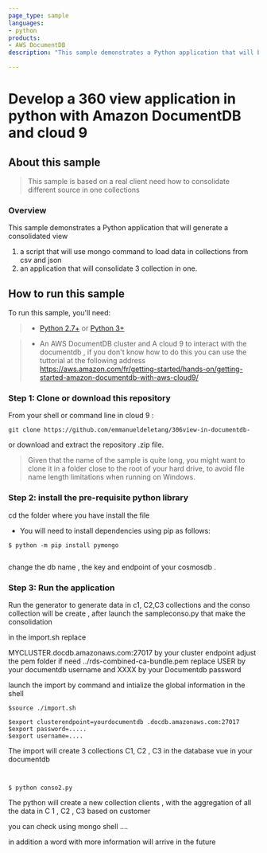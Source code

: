 ```yaml
---
page_type: sample
languages:
- python
products:
- AWS DocumentDB 
description: "This sample demonstrates a Python application that will be make a 360 view for the enduser "

---
```

# Develop a 360 view application in python with Amazon DocumentDB and cloud 9

## About this sample

> This sample is based on a real client need how to consolidate different source in one collections

### Overview

This sample demonstrates a Python application that will generate a consolidated view 

1. a script that will use mongo command to load data in collections from csv and json 
2. an application that will consolidate 3 collection in one.



## How to run this sample

To run this sample, you'll need:

> - [Python 2.7+](https://www.python.org/downloads/release/python-2713/) or [Python 3+](https://www.python.org/downloads/release/python-364/)

> - An AWS DocumentDB cluster and A cloud 9 to interact with the documentdb , if you don't know how to do this you can use the tuttorial at the following address https://aws.amazon.com/fr/getting-started/hands-on/getting-started-amazon-documentdb-with-aws-cloud9/


### Step 1:  Clone or download this repository

From your shell or command line in cloud 9 :

```Shell
git clone https://github.com/emmanueldeletang/306view-in-documentdb-
```

or download and extract the repository .zip file.

> Given that the name of the sample is quite long, you might want to clone it in a folder close to the root of your hard drive, to avoid file name length limitations when running on Windows.

### Step 2:  install the pre-requisite python library 

cd the folder where you have install the file 

- You will need to install dependencies using pip as follows:
```Shell
$ python -m pip install pymongo 


```

change the db name , the key and endpoint of your cosmosdb . 
### Step 3:  Run the application  

Run the generator to generate data in c1, C2,C3  collections and the conso collection will be create , after launch the sampleconso.py that make the consolidation 

in the import.sh replace 

MYCLUSTER.docdb.amazonaws.com:27017 by your cluster endpoint 
adjust the pem folder if need ../rds-combined-ca-bundle.pem
replace  USER by your documentdb username and XXXX by your Documentdb password

launch the import by command and intialize the global information in the shell 
```Shell
$source ./import.sh

$export clusterendpoint=yourdocumentdb .docdb.amazonaws.com:27017
$export password=.....
$export username=.... 
```
The import will create 3 collections C1, C2 , C3 in the database vue in your documentdb 


```Shell


$ python conso2.py

```
The python will create a new collection clients , with the aggregation of all the data in C 1 , C2 , C3 based on customer 

you can check using mongo shell .... 


in addition a word with more information will arrive in the future 

